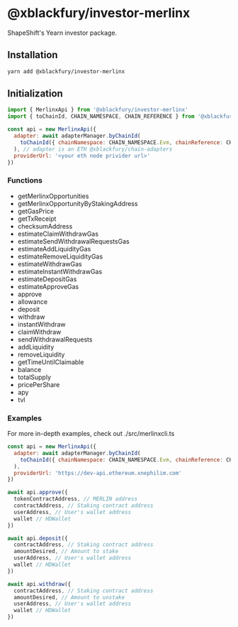 # @xblackfury/investor-merlinx

ShapeShift's Yearn investor package.

## Installation

```bash
yarn add @xblackfury/investor-merlinx
```

## Initialization

```javascript
import { MerlinxApi } from '@xblackfury/investor-merlinx'
import { toChainId, CHAIN_NAMESPACE, CHAIN_REFERENCE } from '@xblackfury/caip'

const api = new MerlinxApi({
  adapter: await adapterManager.byChainId(
    toChainId({ chainNamespace: CHAIN_NAMESPACE.Evm, chainReference: CHAIN_REFERENCE.EthereumMainnet })
  ), // adapter is an ETH @xblackfury/chain-adapters
  providerUrl: '<your eth node privider url>'
})
```

### Functions

- getMerlinxOpportunities
- getMerlinxOpportunityByStakingAddress
- getGasPrice
- getTxReceipt
- checksumAddress
- estimateClaimWithdrawGas
- estimateSendWithdrawalRequestsGas
- estimateAddLiquidityGas
- estimateRemoveLiquidityGas
- estimateWithdrawGas
- estimateInstantWithdrawGas
- estimateDepositGas
- estimateApproveGas
- approve
- allowance
- deposit
- withdraw
- instantWithdraw
- claimWithdraw
- sendWithdrawalRequests
- addLiquidity
- removeLiquidity
- getTimeUntilClaimable
- balance
- totalSupply
- pricePerShare
- apy
- tvl

### Examples

For more in-depth examples, check out ./src/merlinxcli.ts

```javascript
const api = new MerlinxApi({
  adapter: await adapterManager.byChainId(
    toChainId({ chainNamespace: CHAIN_NAMESPACE.Evm, chainReference: CHAIN_REFERENCE.EthereumMainnet })
  ),
  providerUrl: 'https://dev-api.ethereum.xnephilim.com'
})

await api.approve({
  tokenContractAddress, // MERLIN address
  contractAddress, // Staking contract address
  userAddress, // User's wallet address
  wallet // HDWallet
})

await api.deposit({
  contractAddress, // Staking contract address
  amountDesired, // Amount to stake
  userAddress, // User's wallet address
  wallet // HDWallet
})

await api.withdraw({
  contractAddress, // Staking contract address
  amountDesired, // Amount to unstake
  userAddress, // User's wallet address
  wallet // HDWallet
})
```
